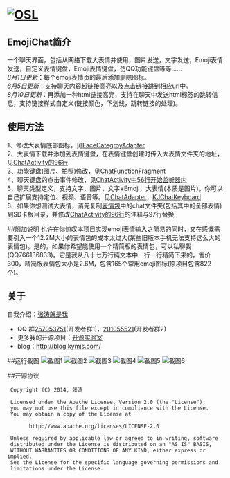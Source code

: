 [![OSL](http://www.kymjs.com/image/logo_s.png)](http://www.kymjs.com/works/)
=================

## EmojiChat简介
一个聊天界面，包括从网络下载大表情并使用，图片发送，文字发送，Emoji表情发送，自定义表情键盘，Emoji表情键盘，仿QQ功能键盘等等……  
*8月1日更新*：每个emoji表情页的最后添加删除图标。  
*8月5日更新*：支持聊天内容超链接高亮以及点击链接跳到相应url中。  
*8月10日更新*：再添加一种html链接高亮，支持在聊天中发送html标签的跳转信息，支持链接样式自定义(链接颜色，下划线，跳转链接的处理)。  

## 使用方法
1、修改大表情底部图标，见[FaceCategroyAdapter](https://github.com/kymjs/EmojiChat/blob/master/chat/src/main/java/org/kymjs/chat/adapter/FaceCategroyAdapter.java)  
2、大表情下载并添加到表情键盘，在表情键盘创建时传入大表情文件夹的地址，见[ChatActivity的96行](https://github.com/kymjs/EmojiChat/blob/master/chat/src/main/java/org/kymjs/chat/ChatActivity.java)  
3、功能键盘(图片、拍照)修改，见[ChatFunctionFragment](https://github.com/kymjs/EmojiChat/blob/master/chat/src/main/java/org/kymjs/chat/ChatFunctionFragment.java)  
4、聊天键盘的点击事件修改，见[ChatActivity中56行开始监听器内](https://github.com/kymjs/EmojiChat/blob/master/chat/src/main/java/org/kymjs/chat/ChatActivity.java)  
5、聊天类型定义，支持文字，图片，文字+Emoji，大表情(本质是图片)。你可以自己扩展支持定位、视频、语音等。见[ChatAdapter](https://github.com/kymjs/EmojiChat/blob/master/chat/src/main/java/org/kymjs/chat/adapter/ChatAdapter.java)，[KJChatKeyboard](https://github.com/kymjs/EmojiChat/blob/master/chat/src/main/java/org/kymjs/chat/widget/KJChatKeyboard.java)  
6、如果你想测试大表情，请先复制[表情包](https://github.com/kymjs/EmojiChat/tree/master/bigFaceImage)中的chat文件夹(包括其中的全部表情)到SD卡根目录，并修改[ChatActivity的96行](https://github.com/kymjs/EmojiChat/blob/master/chat/src/main/java/org/kymjs/chat/ChatActivity.java)的注释与97行替换    

##附加说明
也许在你惊叹本项目实现emoji表情输入之简易的同时，又在感慨需要引入一个12.2M大小的表情包的成本太过大(某些旧版本手机无法支持这么大的表情包)。是的，如果你希望能使用一个精简版的表情包，可以私聊我(QQ766136833)。它是我从八十七万行纯文本中一行一行精简下来的，售价300，精简版表情包大小是2.6M，包含165个常用emoji图标(原项目包含822个)。   

## 关于
自我介绍：[张涛就是我](http://blog.kymjs.com/about)  
* QQ 群[257053751](http://jq.qq.com/?_wv=1027&k=WoM2Aa)(开发者群1)，[201055521](http://jq.qq.com/?_wv=1027&k=MBVdpK)(开发者群2)<br>
* 更多我的开源项目：[开源实验室](http://www.kymjs.com/)
* blog：http://blog.kymjs.com/  

##运行截图
![截图1](https://github.com/kymjs/EmojiChat/blob/master/screen_shots/Screenshot_1.png)
![截图2](https://github.com/kymjs/EmojiChat/blob/master/screen_shots/Screenshot_2.png)
![截图3](https://github.com/kymjs/EmojiChat/blob/master/screen_shots/Screenshot_3.png)
![截图4](https://github.com/kymjs/EmojiChat/blob/master/screen_shots/Screenshot_4.png)
![截图5](https://github.com/kymjs/EmojiChat/blob/master/screen_shots/Screenshot_5.png)
![截图6](https://github.com/kymjs/EmojiChat/blob/master/screen_shots/Screenshot_6.png)

##开源协议
```
 Copyright (C) 2014, 张涛
 
 Licensed under the Apache License, Version 2.0 (the "License");
 you may not use this file except in compliance with the License.
 You may obtain a copy of the License at

       http://www.apache.org/licenses/LICENSE-2.0

 Unless required by applicable law or agreed to in writing, software
 distributed under the License is distributed on an "AS IS" BASIS,
 WITHOUT WARRANTIES OR CONDITIONS OF ANY KIND, either express or implied.
 See the License for the specific language governing permissions and
 limitations under the License.
 ```
